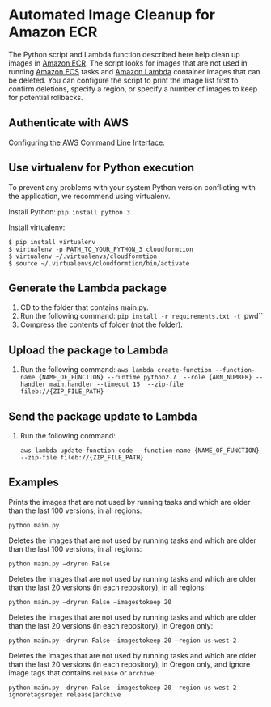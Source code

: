 # Automated Image Cleanup for Amazon ECR
The Python script and Lambda function described here help clean up images in [Amazon ECR](https://aws.amazon.com/ecr). The script looks for images that are not used in running [Amazon ECS](https://aws.amazon.com/ecs) tasks and [Amazon Lambda](https://aws.amazon.com/lambda) container images that can be deleted. You can configure the script to print the image list first to confirm deletions, specify a region, or specify a number of images to keep for potential rollbacks.

## Authenticate with AWS
[Configuring the AWS Command Line Interface.](http://docs.aws.amazon.com/cli/latest/userguide/cli-chap-getting-started.html)

## Use virtualenv for Python execution

To prevent any problems with your system Python version conflicting with the application, we recommend using virtualenv.

Install Python:
    `pip install python 3`

Install virtualenv:

    $ pip install virtualenv
    $ virtualenv -p PATH_TO_YOUR_PYTHON_3 cloudformtion
    $ virtualenv ~/.virtualenvs/cloudformtion
    $ source ~/.virtualenvs/cloudformtion/bin/activate
    
## Generate the Lambda package

1. CD to the folder that contains main.py.
1. Run the following command:
`pip install -r requirements.txt -t `pwd``
1. Compress the contents of folder (not the folder).
    
## Upload the package to Lambda

1. Run the following command:
`aws lambda create-function --function-name {NAME_OF_FUNCTION} --runtime python2.7 
--role {ARN_NUMBER} --handler main.handler --timeout 15 
--zip-file fileb://{ZIP_FILE_PATH}`
    
## Send the package update to Lambda

1. Run the following command:
    
    `aws lambda update-function-code --function-name {NAME_OF_FUNCTION} --zip-file fileb://{ZIP_FILE_PATH}`


## Examples
Prints the images that are not used by running tasks and which are older than the last 100 versions, in all regions:

`python main.py`


Deletes the images that are not used by running tasks and which are older than the last 100 versions, in all regions:

`python main.py –dryrun False`


Deletes the images that are not used by running tasks and which are older than the last 20 versions (in each repository), in all regions:

`python main.py –dryrun False –imagestokeep 20`


Deletes the images that are not used by running tasks and which are older than the last 20 versions (in each repository), in Oregon only:

`python main.py –dryrun False –imagestokeep 20 –region us-west-2`

Deletes the images that are not used by running tasks and which are older than the last 20 versions (in each repository), in Oregon only, and ignore image tags that contains `release` or `archive`:

`python main.py –dryrun False –imagestokeep 20 –region us-west-2 -ignoretagsregex release|archive`

